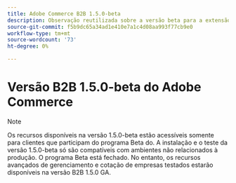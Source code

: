 ```yaml
---
title: Adobe Commerce B2B 1.5.0-beta
description: Observação reutilizada sobre a versão beta para a extensão B2B
source-git-commit: f5b9dc65a34ad1e410e7a1c4d08aa993f77cb9e0
workflow-type: tm+mt
source-wordcount: '73'
ht-degree: 0%

---
```


# Versão B2B 1.5.0-beta do Adobe Commerce

>[!NOTE]
>
> Os recursos disponíveis na versão 1.5.0-beta estão acessíveis somente para clientes que participam do programa Beta do. A instalação e o teste da versão 1.5.0-beta só são compatíveis com ambientes não relacionados à produção. O programa Beta está fechado. No entanto, os recursos avançados de gerenciamento e cotação de empresas testados estarão disponíveis na versão B2B 1.5.0 GA.

